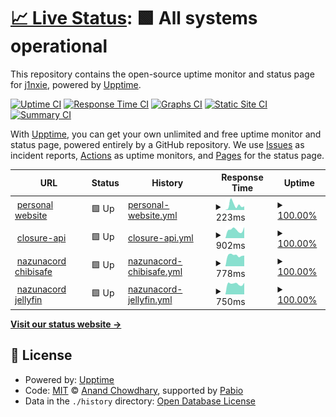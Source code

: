 # [📈 Live Status](https://j1nxie.github.io/status): <!--live status--> **🟩 All systems operational**

This repository contains the open-source uptime monitor and status page for [j1nxie](https://rylie.moe), powered by [Upptime](https://github.com/upptime/upptime).

[![Uptime CI](https://github.com/j1nxie/status/workflows/Uptime%20CI/badge.svg)](https://github.com/j1nxie/status/actions?query=workflow%3A%22Uptime+CI%22)
[![Response Time CI](https://github.com/j1nxie/status/workflows/Response%20Time%20CI/badge.svg)](https://github.com/j1nxie/status/actions?query=workflow%3A%22Response+Time+CI%22)
[![Graphs CI](https://github.com/j1nxie/status/workflows/Graphs%20CI/badge.svg)](https://github.com/j1nxie/status/actions?query=workflow%3A%22Graphs+CI%22)
[![Static Site CI](https://github.com/j1nxie/status/workflows/Static%20Site%20CI/badge.svg)](https://github.com/j1nxie/status/actions?query=workflow%3A%22Static+Site+CI%22)
[![Summary CI](https://github.com/j1nxie/status/workflows/Summary%20CI/badge.svg)](https://github.com/j1nxie/status/actions?query=workflow%3A%22Summary+CI%22)

With [Upptime](https://upptime.js.org), you can get your own unlimited and free uptime monitor and status page, powered entirely by a GitHub repository. We use [Issues](https://github.com/j1nxie/status/issues) as incident reports, [Actions](https://github.com/j1nxie/status/actions) as uptime monitors, and [Pages](https://j1nxie.github.io/status) for the status page.

<!--start: status pages-->
<!-- This summary is generated by Upptime (https://github.com/upptime/upptime) -->
<!-- Do not edit this manually, your changes will be overwritten -->
<!-- prettier-ignore -->
| URL | Status | History | Response Time | Uptime |
| --- | ------ | ------- | ------------- | ------ |
| <img alt="" src="https://icons.duckduckgo.com/ip3/rylie.moe.ico" height="13"> [personal website](https://rylie.moe) | 🟩 Up | [personal-website.yml](https://github.com/j1nxie/status/commits/HEAD/history/personal-website.yml) | <details><summary><img alt="Response time graph" src="./graphs/personal-website/response-time-week.png" height="20"> 223ms</summary><br><a href="https://j1nxie.github.io/status/history/personal-website"><img alt="Response time 295" src="https://img.shields.io/endpoint?url=https%3A%2F%2Fraw.githubusercontent.com%2Fj1nxie%2Fstatus%2FHEAD%2Fapi%2Fpersonal-website%2Fresponse-time.json"></a><br><a href="https://j1nxie.github.io/status/history/personal-website"><img alt="24-hour response time 167" src="https://img.shields.io/endpoint?url=https%3A%2F%2Fraw.githubusercontent.com%2Fj1nxie%2Fstatus%2FHEAD%2Fapi%2Fpersonal-website%2Fresponse-time-day.json"></a><br><a href="https://j1nxie.github.io/status/history/personal-website"><img alt="7-day response time 223" src="https://img.shields.io/endpoint?url=https%3A%2F%2Fraw.githubusercontent.com%2Fj1nxie%2Fstatus%2FHEAD%2Fapi%2Fpersonal-website%2Fresponse-time-week.json"></a><br><a href="https://j1nxie.github.io/status/history/personal-website"><img alt="30-day response time 315" src="https://img.shields.io/endpoint?url=https%3A%2F%2Fraw.githubusercontent.com%2Fj1nxie%2Fstatus%2FHEAD%2Fapi%2Fpersonal-website%2Fresponse-time-month.json"></a><br><a href="https://j1nxie.github.io/status/history/personal-website"><img alt="1-year response time 295" src="https://img.shields.io/endpoint?url=https%3A%2F%2Fraw.githubusercontent.com%2Fj1nxie%2Fstatus%2FHEAD%2Fapi%2Fpersonal-website%2Fresponse-time-year.json"></a></details> | <details><summary><a href="https://j1nxie.github.io/status/history/personal-website">100.00%</a></summary><a href="https://j1nxie.github.io/status/history/personal-website"><img alt="All-time uptime 100.00%" src="https://img.shields.io/endpoint?url=https%3A%2F%2Fraw.githubusercontent.com%2Fj1nxie%2Fstatus%2FHEAD%2Fapi%2Fpersonal-website%2Fuptime.json"></a><br><a href="https://j1nxie.github.io/status/history/personal-website"><img alt="24-hour uptime 100.00%" src="https://img.shields.io/endpoint?url=https%3A%2F%2Fraw.githubusercontent.com%2Fj1nxie%2Fstatus%2FHEAD%2Fapi%2Fpersonal-website%2Fuptime-day.json"></a><br><a href="https://j1nxie.github.io/status/history/personal-website"><img alt="7-day uptime 100.00%" src="https://img.shields.io/endpoint?url=https%3A%2F%2Fraw.githubusercontent.com%2Fj1nxie%2Fstatus%2FHEAD%2Fapi%2Fpersonal-website%2Fuptime-week.json"></a><br><a href="https://j1nxie.github.io/status/history/personal-website"><img alt="30-day uptime 100.00%" src="https://img.shields.io/endpoint?url=https%3A%2F%2Fraw.githubusercontent.com%2Fj1nxie%2Fstatus%2FHEAD%2Fapi%2Fpersonal-website%2Fuptime-month.json"></a><br><a href="https://j1nxie.github.io/status/history/personal-website"><img alt="1-year uptime 100.00%" src="https://img.shields.io/endpoint?url=https%3A%2F%2Fraw.githubusercontent.com%2Fj1nxie%2Fstatus%2FHEAD%2Fapi%2Fpersonal-website%2Fuptime-year.json"></a></details>
| <img alt="" src="https://icons.duckduckgo.com/ip3/closure.rylie.moe.ico" height="13"> [closure-api](https://closure.rylie.moe/api/status) | 🟩 Up | [closure-api.yml](https://github.com/j1nxie/status/commits/HEAD/history/closure-api.yml) | <details><summary><img alt="Response time graph" src="./graphs/closure-api/response-time-week.png" height="20"> 902ms</summary><br><a href="https://j1nxie.github.io/status/history/closure-api"><img alt="Response time 897" src="https://img.shields.io/endpoint?url=https%3A%2F%2Fraw.githubusercontent.com%2Fj1nxie%2Fstatus%2FHEAD%2Fapi%2Fclosure-api%2Fresponse-time.json"></a><br><a href="https://j1nxie.github.io/status/history/closure-api"><img alt="24-hour response time 1203" src="https://img.shields.io/endpoint?url=https%3A%2F%2Fraw.githubusercontent.com%2Fj1nxie%2Fstatus%2FHEAD%2Fapi%2Fclosure-api%2Fresponse-time-day.json"></a><br><a href="https://j1nxie.github.io/status/history/closure-api"><img alt="7-day response time 902" src="https://img.shields.io/endpoint?url=https%3A%2F%2Fraw.githubusercontent.com%2Fj1nxie%2Fstatus%2FHEAD%2Fapi%2Fclosure-api%2Fresponse-time-week.json"></a><br><a href="https://j1nxie.github.io/status/history/closure-api"><img alt="30-day response time 912" src="https://img.shields.io/endpoint?url=https%3A%2F%2Fraw.githubusercontent.com%2Fj1nxie%2Fstatus%2FHEAD%2Fapi%2Fclosure-api%2Fresponse-time-month.json"></a><br><a href="https://j1nxie.github.io/status/history/closure-api"><img alt="1-year response time 897" src="https://img.shields.io/endpoint?url=https%3A%2F%2Fraw.githubusercontent.com%2Fj1nxie%2Fstatus%2FHEAD%2Fapi%2Fclosure-api%2Fresponse-time-year.json"></a></details> | <details><summary><a href="https://j1nxie.github.io/status/history/closure-api">100.00%</a></summary><a href="https://j1nxie.github.io/status/history/closure-api"><img alt="All-time uptime 99.95%" src="https://img.shields.io/endpoint?url=https%3A%2F%2Fraw.githubusercontent.com%2Fj1nxie%2Fstatus%2FHEAD%2Fapi%2Fclosure-api%2Fuptime.json"></a><br><a href="https://j1nxie.github.io/status/history/closure-api"><img alt="24-hour uptime 100.00%" src="https://img.shields.io/endpoint?url=https%3A%2F%2Fraw.githubusercontent.com%2Fj1nxie%2Fstatus%2FHEAD%2Fapi%2Fclosure-api%2Fuptime-day.json"></a><br><a href="https://j1nxie.github.io/status/history/closure-api"><img alt="7-day uptime 100.00%" src="https://img.shields.io/endpoint?url=https%3A%2F%2Fraw.githubusercontent.com%2Fj1nxie%2Fstatus%2FHEAD%2Fapi%2Fclosure-api%2Fuptime-week.json"></a><br><a href="https://j1nxie.github.io/status/history/closure-api"><img alt="30-day uptime 99.96%" src="https://img.shields.io/endpoint?url=https%3A%2F%2Fraw.githubusercontent.com%2Fj1nxie%2Fstatus%2FHEAD%2Fapi%2Fclosure-api%2Fuptime-month.json"></a><br><a href="https://j1nxie.github.io/status/history/closure-api"><img alt="1-year uptime 99.95%" src="https://img.shields.io/endpoint?url=https%3A%2F%2Fraw.githubusercontent.com%2Fj1nxie%2Fstatus%2FHEAD%2Fapi%2Fclosure-api%2Fuptime-year.json"></a></details>
| <img alt="" src="https://icons.duckduckgo.com/ip3/nazunacord.net.ico" height="13"> [nazunacord chibisafe](https://nazunacord.net/api/health) | 🟩 Up | [nazunacord-chibisafe.yml](https://github.com/j1nxie/status/commits/HEAD/history/nazunacord-chibisafe.yml) | <details><summary><img alt="Response time graph" src="./graphs/nazunacord-chibisafe/response-time-week.png" height="20"> 778ms</summary><br><a href="https://j1nxie.github.io/status/history/nazunacord-chibisafe"><img alt="Response time 694" src="https://img.shields.io/endpoint?url=https%3A%2F%2Fraw.githubusercontent.com%2Fj1nxie%2Fstatus%2FHEAD%2Fapi%2Fnazunacord-chibisafe%2Fresponse-time.json"></a><br><a href="https://j1nxie.github.io/status/history/nazunacord-chibisafe"><img alt="24-hour response time 754" src="https://img.shields.io/endpoint?url=https%3A%2F%2Fraw.githubusercontent.com%2Fj1nxie%2Fstatus%2FHEAD%2Fapi%2Fnazunacord-chibisafe%2Fresponse-time-day.json"></a><br><a href="https://j1nxie.github.io/status/history/nazunacord-chibisafe"><img alt="7-day response time 778" src="https://img.shields.io/endpoint?url=https%3A%2F%2Fraw.githubusercontent.com%2Fj1nxie%2Fstatus%2FHEAD%2Fapi%2Fnazunacord-chibisafe%2Fresponse-time-week.json"></a><br><a href="https://j1nxie.github.io/status/history/nazunacord-chibisafe"><img alt="30-day response time 731" src="https://img.shields.io/endpoint?url=https%3A%2F%2Fraw.githubusercontent.com%2Fj1nxie%2Fstatus%2FHEAD%2Fapi%2Fnazunacord-chibisafe%2Fresponse-time-month.json"></a><br><a href="https://j1nxie.github.io/status/history/nazunacord-chibisafe"><img alt="1-year response time 694" src="https://img.shields.io/endpoint?url=https%3A%2F%2Fraw.githubusercontent.com%2Fj1nxie%2Fstatus%2FHEAD%2Fapi%2Fnazunacord-chibisafe%2Fresponse-time-year.json"></a></details> | <details><summary><a href="https://j1nxie.github.io/status/history/nazunacord-chibisafe">100.00%</a></summary><a href="https://j1nxie.github.io/status/history/nazunacord-chibisafe"><img alt="All-time uptime 99.94%" src="https://img.shields.io/endpoint?url=https%3A%2F%2Fraw.githubusercontent.com%2Fj1nxie%2Fstatus%2FHEAD%2Fapi%2Fnazunacord-chibisafe%2Fuptime.json"></a><br><a href="https://j1nxie.github.io/status/history/nazunacord-chibisafe"><img alt="24-hour uptime 100.00%" src="https://img.shields.io/endpoint?url=https%3A%2F%2Fraw.githubusercontent.com%2Fj1nxie%2Fstatus%2FHEAD%2Fapi%2Fnazunacord-chibisafe%2Fuptime-day.json"></a><br><a href="https://j1nxie.github.io/status/history/nazunacord-chibisafe"><img alt="7-day uptime 100.00%" src="https://img.shields.io/endpoint?url=https%3A%2F%2Fraw.githubusercontent.com%2Fj1nxie%2Fstatus%2FHEAD%2Fapi%2Fnazunacord-chibisafe%2Fuptime-week.json"></a><br><a href="https://j1nxie.github.io/status/history/nazunacord-chibisafe"><img alt="30-day uptime 99.94%" src="https://img.shields.io/endpoint?url=https%3A%2F%2Fraw.githubusercontent.com%2Fj1nxie%2Fstatus%2FHEAD%2Fapi%2Fnazunacord-chibisafe%2Fuptime-month.json"></a><br><a href="https://j1nxie.github.io/status/history/nazunacord-chibisafe"><img alt="1-year uptime 99.94%" src="https://img.shields.io/endpoint?url=https%3A%2F%2Fraw.githubusercontent.com%2Fj1nxie%2Fstatus%2FHEAD%2Fapi%2Fnazunacord-chibisafe%2Fuptime-year.json"></a></details>
| <img alt="" src="https://icons.duckduckgo.com/ip3/jellyfin.nazunacord.net.ico" height="13"> [nazunacord jellyfin](https://jellyfin.nazunacord.net/health) | 🟩 Up | [nazunacord-jellyfin.yml](https://github.com/j1nxie/status/commits/HEAD/history/nazunacord-jellyfin.yml) | <details><summary><img alt="Response time graph" src="./graphs/nazunacord-jellyfin/response-time-week.png" height="20"> 750ms</summary><br><a href="https://j1nxie.github.io/status/history/nazunacord-jellyfin"><img alt="Response time 670" src="https://img.shields.io/endpoint?url=https%3A%2F%2Fraw.githubusercontent.com%2Fj1nxie%2Fstatus%2FHEAD%2Fapi%2Fnazunacord-jellyfin%2Fresponse-time.json"></a><br><a href="https://j1nxie.github.io/status/history/nazunacord-jellyfin"><img alt="24-hour response time 818" src="https://img.shields.io/endpoint?url=https%3A%2F%2Fraw.githubusercontent.com%2Fj1nxie%2Fstatus%2FHEAD%2Fapi%2Fnazunacord-jellyfin%2Fresponse-time-day.json"></a><br><a href="https://j1nxie.github.io/status/history/nazunacord-jellyfin"><img alt="7-day response time 750" src="https://img.shields.io/endpoint?url=https%3A%2F%2Fraw.githubusercontent.com%2Fj1nxie%2Fstatus%2FHEAD%2Fapi%2Fnazunacord-jellyfin%2Fresponse-time-week.json"></a><br><a href="https://j1nxie.github.io/status/history/nazunacord-jellyfin"><img alt="30-day response time 691" src="https://img.shields.io/endpoint?url=https%3A%2F%2Fraw.githubusercontent.com%2Fj1nxie%2Fstatus%2FHEAD%2Fapi%2Fnazunacord-jellyfin%2Fresponse-time-month.json"></a><br><a href="https://j1nxie.github.io/status/history/nazunacord-jellyfin"><img alt="1-year response time 670" src="https://img.shields.io/endpoint?url=https%3A%2F%2Fraw.githubusercontent.com%2Fj1nxie%2Fstatus%2FHEAD%2Fapi%2Fnazunacord-jellyfin%2Fresponse-time-year.json"></a></details> | <details><summary><a href="https://j1nxie.github.io/status/history/nazunacord-jellyfin">100.00%</a></summary><a href="https://j1nxie.github.io/status/history/nazunacord-jellyfin"><img alt="All-time uptime 99.92%" src="https://img.shields.io/endpoint?url=https%3A%2F%2Fraw.githubusercontent.com%2Fj1nxie%2Fstatus%2FHEAD%2Fapi%2Fnazunacord-jellyfin%2Fuptime.json"></a><br><a href="https://j1nxie.github.io/status/history/nazunacord-jellyfin"><img alt="24-hour uptime 100.00%" src="https://img.shields.io/endpoint?url=https%3A%2F%2Fraw.githubusercontent.com%2Fj1nxie%2Fstatus%2FHEAD%2Fapi%2Fnazunacord-jellyfin%2Fuptime-day.json"></a><br><a href="https://j1nxie.github.io/status/history/nazunacord-jellyfin"><img alt="7-day uptime 100.00%" src="https://img.shields.io/endpoint?url=https%3A%2F%2Fraw.githubusercontent.com%2Fj1nxie%2Fstatus%2FHEAD%2Fapi%2Fnazunacord-jellyfin%2Fuptime-week.json"></a><br><a href="https://j1nxie.github.io/status/history/nazunacord-jellyfin"><img alt="30-day uptime 99.94%" src="https://img.shields.io/endpoint?url=https%3A%2F%2Fraw.githubusercontent.com%2Fj1nxie%2Fstatus%2FHEAD%2Fapi%2Fnazunacord-jellyfin%2Fuptime-month.json"></a><br><a href="https://j1nxie.github.io/status/history/nazunacord-jellyfin"><img alt="1-year uptime 99.92%" src="https://img.shields.io/endpoint?url=https%3A%2F%2Fraw.githubusercontent.com%2Fj1nxie%2Fstatus%2FHEAD%2Fapi%2Fnazunacord-jellyfin%2Fuptime-year.json"></a></details>

<!--end: status pages-->

[**Visit our status website →**](https://j1nxie.github.io/status)

## 📄 License

- Powered by: [Upptime](https://github.com/upptime/upptime)
- Code: [MIT](./LICENSE) © [Anand Chowdhary](https://anandchowdhary.com), supported by [Pabio](https://pabio.com)
- Data in the `./history` directory: [Open Database License](https://opendatacommons.org/licenses/odbl/1-0/)
